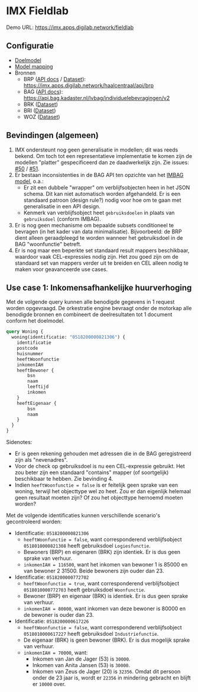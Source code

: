 # IMX Fieldlab

Demo URL: https://imx.apps.digilab.network/fieldlab

## Configuratie

- [Doelmodel](./config/fieldlab.yaml)
- [Model mapping](./config/fieldlab.mapping.yaml)
- Bronnen
  - BRP ([API docs](https://brp-api.github.io/Haal-Centraal-BRP-bevragen/v2/redoc) / [Dataset](https://github.com/BRP-API/Haal-Centraal-BRP-bevragen/blob/master/src/config/BrpService/test-data.json)): https://imx.apps.digilab.network/haalcentraal/api/brp
  - BAG ([API docs](https://lvbag.github.io/BAG-API/Technische%20specificatie/Redoc/)): https://api.bag.kadaster.nl/lvbag/individuelebevragingen/v2
  - BRK ([Dataset](./data/brk))
  - BRI ([Dataset](./data/bri))
  - WOZ ([Dataset](./data/woz))

## Bevindingen (algemeen)

1. IMX ondersteunt nog geen generalisatie in modellen; dit was reeds bekend. Om toch tot een representatieve
   implementatie te komen zijn de modellen "platter" gespecificeerd dan ze daadwerkelijk zijn.
   Zie issues: [#50](https://github.com/imx-org/imx-orchestrate/issues/50) / [#51](https://github.com/imx-org/imx-orchestrate/issues/51).
2. Er bestaan inconsistenties in de BAG API ten opzichte van het
   [IMBAG model](https://imbag.github.io/catalogus/hoofdstukken/conceptueelmodel), o.a.:
   - Er zit een dubbele "wrapper" om verblijfsobjecten heen in het JSON schema. Dit kan niet automatisch worden 
    afgehandeld. Er is een standaard patroon (design rule?) nodig voor hoe om te gaan met generalisatie in een API design.   
   - Kenmerk van verblijfsobject heet `gebruiksdoelen` in plaats van `gebruiksdoel` (conform IMBAG).
3. Er is nog geen mechanisme om bepaalde subsets conditioneel te bevragen (in het kader van data minimalisatie).
   Bijvoorbeeld: de BRP dient alleen geraadpleegd te worden wanneer het gebruiksdoel in de BAG "woonfunctie" betreft.
4. Er is nog maar een beperkte set standaard result mappers beschikbaar, waardoor vaak CEL-expressies nodig zijn. Het
   zou goed zijn om de standaard set van mappers verder uit te breiden en CEL alleen nodig te maken voor geavanceerde
   use cases.

## Use case 1: Inkomensafhankelijke huurverhoging

Met de volgende query kunnen alle benodigde gegevens in 1 request worden opgevraagd. De orkestratie engine bevraagt
onder de motorkap alle benodigde bronnen en combineert de deelresultaten tot 1 document conform het doelmodel.

```graphql
query Woning {
  woning(identificatie: "0518200000821306") {
    identificatie
    postcode
    huisnummer
    heeftWoonfunctie
    inkomenIAH
    heeftBewoner {
        bsn
        naam
        leeftijd
        inkomen
    }
    heeftEigenaar {
        bsn
        naam
    }
  }
}
```

Sidenotes:
- Er is geen rekening gehouden met adressen die in de BAG geregistreerd zijn als "nevenadres".
- Voor de check op gebruiksdoel is nu een CEL-expressie gebruikt. Het zou beter zijn een standaard "contains" mapper
  (of soortgelijk) beschikbaar te hebben. Zie bevinding 4.
- Indien `heeftWoonfunctie = false` is er feitelijk geen sprake van een woning, terwijl het objecttype wel zo heet.
  Zou er dan eigenlijk helemaal geen resultaat moeten zijn? Of zou het objecttype hernoemd moeten worden?

Met de volgende identificaties kunnen verschillende scenario's gecontroleerd worden:

- Identificatie: `0518200000821306`
  - `heeftWoonfunctie = false`, want corresponderend verblijfsobject `0518010000821308` heeft gebruiksdoel `Logiesfunctie`.
  - Bewoners (BRP) en eigenaren (BRK) zijn identiek. Er is dus geen sprake van verhuur.
  - `inkomenIAH = 116500`, want het inkomen van bewoner 1 is 85000 en van bewoner 2 31500. Beide bewoners zijn ouder dan 23.
- Identificatie: `0518200000772702`
  - `heeftWoonfunctie = true`, want corresponderend verblijfsobject `0518010000772703` heeft gebruiksdoel `Woonfunctie`.
  - Bewoner (BRP) en eigenaar (BRK) is identiek. Er is dus geen sprake van verhuur. 
  - `inkomenIAH = 80000`, want inkomen van deze bewoner is 80000 en de bewoner is ouder dan 23.
- Identificatie: `0518200000617226`
  - `heeftWoonfunctie = false`, want corresponderend verblijfsobject `0518010000617227` heeft gebruiksdoel `Industriefunctie`.
  - De eigenaar (BRK) is geen bewoner (BRK). Er is dus mogelijk sprake van verhuur. 
  - `inkomenIAH = 70000`, want:
    - Inkomen van Jan de Jager (53) is `30000`.
    - Inkomen van Anita Jansen (53) is `30000`.
    - Inkomen van Zeus de Jager (20) is `32356`. Omdat dit persoon onder de 23 jaar is, wordt er `22356` in mindering gebracht en blijft er `10000` over.
